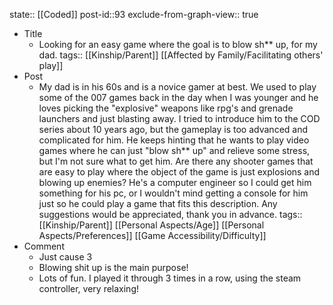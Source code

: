 state:: [[Coded]]
post-id::93
exclude-from-graph-view:: true

- Title
  - Looking for an easy game where the goal is to blow sh\*\* up, for my dad.
    tags:: [[Kinship/Parent]] [[Affected by Family/Facilitating others' play]]
- Post
  - My dad is in his 60s and is a novice gamer at best. We used to play some of the 007 games back in the day when I was younger and he loves picking the "explosive" weapons like rpg's and grenade launchers and just blasting away. I tried to introduce him to the COD series about 10 years ago, but the gameplay is too advanced and complicated for him. He keeps hinting that he wants to play video games where he can just "blow sh\*\* up" and relieve some stress, but I'm not sure what to get him. Are there any shooter games that are easy to play where the object of the game is just explosions and blowing up enemies? He's a computer engineer so I could get him something for his pc, or I wouldn't mind getting a console for him just so he could play a game that fits this description. Any suggestions would be appreciated, thank you in advance.
    tags:: [[Kinship/Parent]] [[Personal Aspects/Age]] [[Personal Aspects/Preferences]] [[Game Accessibility/Difficulty]]
- Comment
  - Just cause 3
  - Blowing shit up is the main purpose!
  - Lots of fun. I played it through 3 times in a row, using the steam controller, very relaxing!
